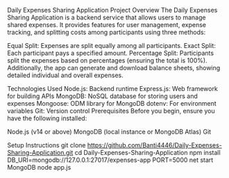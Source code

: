 Daily Expenses Sharing Application
Project Overview
The Daily Expenses Sharing Application is a backend service that allows users to manage shared expenses. It provides features for user management, expense tracking, and splitting costs among participants using three methods:

Equal Split: Expenses are split equally among all participants.
Exact Split: Each participant pays a specified amount.
Percentage Split: Participants split the expenses based on percentages (ensuring the total is 100%).
Additionally, the app can generate and download balance sheets, showing detailed individual and overall expenses.

Technologies Used
Node.js: Backend runtime
Express.js: Web framework for building APIs
MongoDB: NoSQL database for storing users and expenses
Mongoose: ODM library for MongoDB
dotenv: For environment variables
Git: Version control
Prerequisites
Before you begin, ensure you have the following installed:

Node.js (v14 or above)
MongoDB (local instance or MongoDB Atlas)
Git

Setup Instructions
git clone https://github.com/Banti4446/Daily-Expenses-Sharing-Application.git
cd Daily-Expenses-Sharing-Application
npm install
DB_URI=mongodb://127.0.0.1:27017/expenses-app
PORT=5000
net start MongoDB
node app.js
